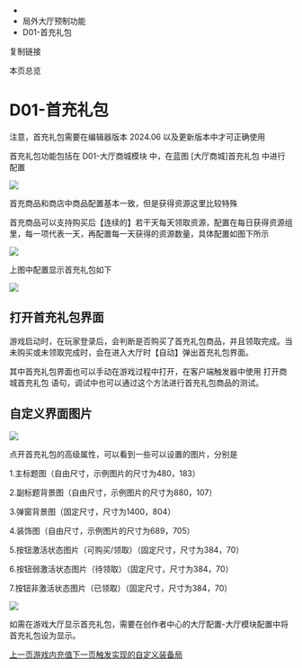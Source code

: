   * [](/)
  * 局外大厅预制功能
  * D01-首充礼包

复制链接

本页总览

# D01-首充礼包

注意，首充礼包需要在编辑器版本 2024.06 以及更新版本中才可正确使用

首充礼包功能包括在 D01-大厅商城模块 中，在蓝图 [大厅商城]首充礼包 中进行配置

![](https://doc.sce.xd.com/assets/images/1-3e9dfcc73dd34d4d72af07237b719500.png)

首充商品和商店中商品配置基本一致，但是获得资源这里比较特殊

首充商品可以支持购买后【连续的】若干天每天领取资源，配置在每日获得资源组里，每一项代表一天，再配置每一天获得的资源数量，具体配置如图下所示

![](https://doc.sce.xd.com/assets/images/2-7bd56a99554e4109b6900c281e5025da.png)

上图中配置显示首充礼包如下

![](https://doc.sce.xd.com/assets/images/3-363638423be11a2c1d2631761821a2bc.png)

## 打开首充礼包界面[​](/Manual/Homepage/FisrtGift#打开首充礼包界面 "打开首充礼包界面的直接链接")

游戏启动时，在玩家登录后，会判断是否购买了首充礼包商品，并且领取完成。当未购买或未领取完成时，会在进入大厅时【自动】弹出首充礼包界面。

其中首充礼包界面也可以手动在游戏过程中打开，在客户端触发器中使用 打开商城首充礼包 语句，调试中也可以通过这个方法进行首充礼包商品的测试。

## 自定义界面图片[​](/Manual/Homepage/FisrtGift#自定义界面图片 "自定义界面图片的直接链接")

![](https://doc.sce.xd.com/assets/images/5-3a2a1663a0e23ac407ea3c3f46388ef2.png)

点开首充礼包的高级属性，可以看到一些可以设置的图片，分别是

1.主标题图（自由尺寸，示例图片的尺寸为480，183）

2.副标题背景图（自由尺寸，示例图片的尺寸为880，107）

3.弹窗背景图（固定尺寸，尺寸为1400，804）

4.装饰图（自由尺寸，示例图片的尺寸为689，705）

5.按钮激活状态图片（可购买/领取）（固定尺寸，尺寸为384，70）

6.按钮弱激活状态图片（待领取）（固定尺寸，尺寸为384，70）

7.按钮非激活状态图片（已领取）（固定尺寸，尺寸为384，70）

![](https://doc.sce.xd.com/assets/images/4-d0a6afb9518cd8f93e370b5637281402.png)

如需在游戏大厅显示首充礼包，需要在创作者中心的大厅配置-大厅模块配置中将首充礼包设为显示。

[上一页游戏内充值](/Manual/Homepage/Charge)[下一页触发实现的自定义装备局](/Manual/Homepage/TriggerEquipmentMode)


